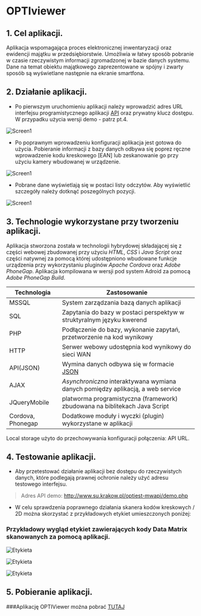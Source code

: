 OPTIviewer
==========
## 1. Cel aplikacji.

  Aplikacja wspomagająca proces elektronicznej inwentaryzacji oraz ewidencji majątku w przedsiębiorstwie.
Umożliwia w łatwy sposób pobranie w czasie rzeczywistym informacji zgromadzonej w bazie danych systemu.
Dane na temat obiektu majątkowego zaprezentowane w spójny i zwarty sposób są wyświetlane następnie na ekranie smartfona.

## 2. Działanie aplikacji.
  
  - Po pierwszym uruchomieniu aplikacji należy wprowadzić adres URL interfejsu programistycznego aplikacji [API](https://pl.wikipedia.org/wiki/Application_Programming_Interface) oraz prywatny klucz dostępu. 
  W przypadku użycia wersji demo - patrz pt.4.
 
 ![Screen1](http://www.su.krakow.pl/optiest-mwapi/Screenshot_20170423-172212_mini.PNG)
  
  - Po poprawnym wprowadzeniu konfiguracji aplikacja jest gotowa do użycia. Pobieranie informacji z bazy danych odbywa się poprez ręczne wprowadzenie kodu kreskowego [EAN] lub zeskanowanie go przy użyciu kamery wbudowanej w urządzenie. 
  
  ![Screen1](http://www.su.krakow.pl/optiest-mwapi/Screenshot_20170423-173628_mini.PNG)
  
  - Pobrane dane wyświetlają się w postaci listy odczytów. Aby wyświetlić szczegóły należy dotknąć poszególnych pozycji.
  
   ![Screen1](http://www.su.krakow.pl/optiest-mwapi/Screenshot_20170423-173710_mini.PNG)

## 3. Technologie wykorzystane przy tworzeniu aplikacji.

  Aplikacja stworzona została w technologii hybrydowej składającej się z części webowej zbudowanej przy użyciu *_HTML_*, *_CSS_* i *_Java Script_* oraz części natywnej za pomocą której udostępniono wbudowane funkcje urządzenia przy wykorzystaniu pluginów *Apache Cordova* oraz *Adobe PhoneGap*. Aplikacja kompilowana w wersji pod system Adroid za pomocą *Adobe PhoneGap Build*.

| Technologia | Zastosowanie |
| ----------- | ------------ |
| MSSQL | System zarządzania bazą danych aplikacji | 
| SQL | Zapytania do bazy w postaci perspektyw w struktyralnym języku kwerend |
| PHP | Podłączenie do bazy, wykonanie zapytań, przetworzenie na kod wynikowy | 
| HTTP | Serwer webowy udostępnia kod wynikowy do sieci WAN |  
| API(JSON) | Wymina danych odbywa się w formacie [JSON](https://www.w3schools.com/js/js_json_intro.asp)  |
| AJAX  | _Asynchroniczna_ interaktywana wymiana danych pomiędzy aplikacją, a web service | 
| JQueryMobile | platworma programistyczna (framework) zbudowana na biblitekach Java Script |  
| Cordova, Phonegap  | Dodatkowe moduły i wyczki (plugin) wykorzystane w aplikacji |    

Local storage użyto do przechowywania konfiguracji połączenia: API URL.

## 4. Testowanie aplikacji.
* Aby przetestować działanie aplikacji bez dostępu do rzeczywistych danych, które podlegają prawnej ochronie należy użyć adresu testowego interfejsu.

> Adres API demo: http://www.su.krakow.pl/optiest-mwapi/demo.php

* W celu sprawdzenia poprawnego działania skanera kodów kreskowych / 2D można skorzystać z przykładowych etykiet umieszczonych poniżej:

### Przykładowy wygląd etykiet zawierających kody **Data Matrix** skanowanych za pomocą aplikacji. 

![Etykieta](http://www.su.krakow.pl/optiest-mwapi/2017-04-22%2023_23_08-Wydruk%20etykiety%20%C5%9Brodka%20trwa%C5%82ego.png "0000043086")

![Etykieta](http://www.su.krakow.pl/optiest-mwapi/2017-04-22%2023_21_06-Wydruk%20etykiety%20%C5%9Brodka%20trwa%C5%82ego.png "0000043086")

![Etykieta](http://www.su.krakow.pl/optiest-mwapi/2017-04-22%2023_18_19-Wydruk%20etykiety%20%C5%9Brodka%20trwa%C5%82ego.png "0000043086")

## 5. Pobieranie aplikacji.

###Aplikację OPTIViewer można pobrać [TUTAJ](https://build.phonegap.com/apps/2571642/share)


